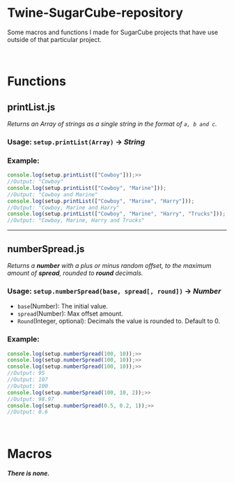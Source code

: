 # Twine-SugarCube-repository
Some macros and functions I made for SugarCube projects that have use outside of that particular project.

<br>

# Functions

## printList.js
*Returns an Array of strings as a single string in the format of `a, b and c`.*

### Usage: `setup.printList(Array)` → ***String***
### Example:
```js
console.log(setup.printList(["Cowboy"]));>>
//Output: "Cowboy"
console.log(setup.printList(["Cowboy", "Marine"]));
//Output: "Cowboy and Marine"
console.log(setup.printList(["Cowboy", "Marine", "Harry"]));
//Output: "Cowboy, Marine and Harry"
console.log(setup.printList(["Cowboy", "Marine", "Harry", "Trucks"]));
//Output: "Cowboy, Marine, Harry and Trucks"
```

----

## numberSpread.js
*Returns a **number** with a plus or minus random offset, to the maximum amount of **spread**, rounded to **round** decimals.*

### Usage: `setup.numberSpread(base, spread[, round])` → ***Number***

- `base`(Number): The initial value.
- `spread`(Number): Max offset amount.
- `Round`(Integer, optional): Decimals the value is rounded to. Default to 0.

### Example:
```js
console.log(setup.numberSpread(100, 10));>>
console.log(setup.numberSpread(100, 10));>>
console.log(setup.numberSpread(100, 10));>>
//Output: 95
//Output: 107
//Output: 100
console.log(setup.numberSpread(100, 10, 2));>>
//Output: 98.97
console.log(setup.numberSpread(0.5, 0.2, 1));>>
//Output: 0.6
```

<br>

# Macros

##### There is none.
